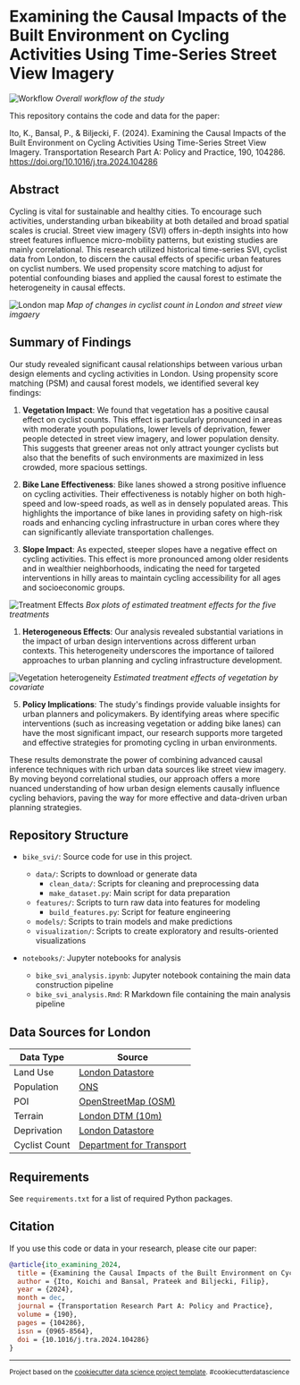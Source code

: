 # Examining the Causal Impacts of the Built Environment on Cycling Activities Using Time-Series Street View Imagery
![Workflow](reports/figures/workflow.003.png)
*Overall workflow of the study*

This repository contains the code and data for the paper:

Ito, K., Bansal, P., & Biljecki, F. (2024). Examining the Causal Impacts of the Built Environment on Cycling Activities Using Time-Series Street View Imagery. Transportation Research Part A: Policy and Practice, 190, 104286. https://doi.org/10.1016/j.tra.2024.104286

## Abstract

Cycling is vital for sustainable and healthy cities. To encourage such activities, understanding urban bikeability at both detailed and broad spatial scales is crucial. Street view imagery (SVI) offers in-depth insights into how street features influence micro-mobility patterns, but existing studies are mainly correlational. This research utilized historical time-series SVI, cyclist data from London, to discern the causal effects of specific urban features on cyclist numbers. We used propensity score matching to adjust for potential confounding biases and applied the causal forest to estimate the heterogeneity in causal effects. 

![London map](reports/figures/London/workflow.006.png)
*Map of changes in cyclist count in London and street view imgaery* 

## Summary of Findings

Our study revealed significant causal relationships between various urban design elements and cycling activities in London. Using propensity score matching (PSM) and causal forest models, we identified several key findings:

1. **Vegetation Impact**: We found that vegetation has a positive causal effect on cyclist counts. This effect is particularly pronounced in areas with moderate youth populations, lower levels of deprivation, fewer people detected in street view imagery, and lower population density. This suggests that greener areas not only attract younger cyclists but also that the benefits of such environments are maximized in less crowded, more spacious settings.

2. **Bike Lane Effectiveness**: Bike lanes showed a strong positive influence on cycling activities. Their effectiveness is notably higher on both high-speed and low-speed roads, as well as in densely populated areas. This highlights the importance of bike lanes in providing safety on high-risk roads and enhancing cycling infrastructure in urban cores where they can significantly alleviate transportation challenges.

3. **Slope Impact**: As expected, steeper slopes have a negative effect on cycling activities. This effect is more pronounced among older residents and in wealthier neighborhoods, indicating the need for targeted interventions in hilly areas to maintain cycling accessibility for all ages and socioeconomic groups.

![Treatment Effects](reports/figures/London/combined_hte_boxplot_no_title.png)
*Box plots of estimated treatment effects for the five treatments*

1. **Heterogeneous Effects**: Our analysis revealed substantial variations in the impact of urban design interventions across different urban contexts. This heterogeneity underscores the importance of tailored approaches to urban planning and cycling infrastructure development.

![Vegetation heterogeneity](reports/figures/London/vegetation/no_title_hte_by_covariate.png)
*Estimated treatment effects of vegetation by covariate*

5. **Policy Implications**: The study's findings provide valuable insights for urban planners and policymakers. By identifying areas where specific interventions (such as increasing vegetation or adding bike lanes) can have the most significant impact, our research supports more targeted and effective strategies for promoting cycling in urban environments.

These results demonstrate the power of combining advanced causal inference techniques with rich urban data sources like street view imagery. By moving beyond correlational studies, our approach offers a more nuanced understanding of how urban design elements causally influence cycling behaviors, paving the way for more effective and data-driven urban planning strategies.

## Repository Structure

- `bike_svi/`: Source code for use in this project.
  - `data/`: Scripts to download or generate data
    - `clean_data/`: Scripts for cleaning and preprocessing data
    - `make_dataset.py`: Main script for data preparation
  - `features/`: Scripts to turn raw data into features for modeling
    - `build_features.py`: Script for feature engineering
  - `models/`: Scripts to train models and make predictions
  - `visualization/`: Scripts to create exploratory and results-oriented visualizations

- `notebooks/`: Jupyter notebooks for analysis
  - `bike_svi_analysis.ipynb`: Jupyter notebook containing the main data construction pipeline
  - `bike_svi_analysis.Rmd`: R Markdown file containing the main analysis pipeline

## Data Sources for London

| Data Type | Source |
|-----------|--------|
| Land Use | [London Datastore](https://data.london.gov.uk/dataset/land-use-ward?resource=1f9be3a5-7ea7-4996-8875-fa060d8335e4) |
| Population | [ONS](https://www.ons.gov.uk/peoplepopulationandcommunity/populationandmigration/populationestimates/datasets/censusoutputareaestimatesinthelondonregionofengland) |
| POI | [OpenStreetMap (OSM)](https://heigit.org/ohsome-py-python-package-for-osm-history-analytics-published/) |
| Terrain | [London DTM (10m)](https://environment.data.gov.uk/portalstg/home/item.html?id=be680dca782e4e6da467552d78676bd8) |
| Deprivation | [London Datastore](https://data.london.gov.uk/dataset/indices-of-deprivation) |
| Cyclist Count | [Department for Transport](https://roadtraffic.dft.gov.uk/regions/6) |

## Requirements

See `requirements.txt` for a list of required Python packages.

## Citation

If you use this code or data in your research, please cite our paper:

```bibtex
@article{ito_examining_2024,
  title = {Examining the Causal Impacts of the Built Environment on Cycling Activities Using Time-Series Street View Imagery},
  author = {Ito, Koichi and Bansal, Prateek and Biljecki, Filip},
  year = {2024},
  month = dec,
  journal = {Transportation Research Part A: Policy and Practice},
  volume = {190},
  pages = {104286},
  issn = {0965-8564},
  doi = {10.1016/j.tra.2024.104286}
}
```

--------

<p><small>Project based on the <a target="_blank" href="https://drivendata.github.io/cookiecutter-data-science/">cookiecutter data science project template</a>. #cookiecutterdatascience</small></p>
